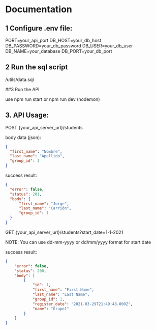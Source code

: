 # Documentation  


## 1 Configure .env file:  

PORT=your_api_port
DB_HOST=your_db_host
DB_PASSWORD=your_db_password
DB_USER=your_db_user
DB_NAME=your_database
DB_PORT=your_db_port

## 2 Run the sql script 

/utils/data.sql

##3 Run the API

  use npm run start or npm run dev (nodemon)

## 3. API Usage:  

POST {your_api_server_url}/students

body data (json):
```json
{
  "first_name": "Nombre",
  "last_name": "Apellido",
  "group_id": 1
}

```

success result: 

```json
{
  "error": false,
  "status": 201,
  "body": {
      "first_name": "Jorge",
      "last_name": "Carrión",
      "group_id": 1
  }
}
```

GET {your_api_server_url}/students?start_date=1-1-2021

NOTE: You can use dd-mm-yyyy or dd/mm/yyyy format for start date

success result:

```json
{
    "error": false,
    "status": 200,
    "body": [
        {
            "id": 1,
            "first_name": "First Name",
            "last_name": "Last Name",
            "group_id": 1,
            "register_date": "2021-03-29T21:49:48.000Z",
            "name": "Grupo1"
        }
    ]
}
```

